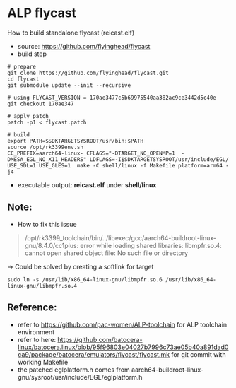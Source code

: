 # ALP flycast

How to build standalone flycast (reicast.elf)

- source: https://github.com/flyinghead/flycast
- build step
```	
# prepare
git clone https://github.com/flyinghead/flycast.git
cd flycast
git submodule update --init --recursive
 
# using FLYCAST_VERSION = 170ae3477c5b69975540aa382ac9ce3442d5c40e
git checkout 170ae347
 
# apply patch 
patch -p1 < flycast.patch

# build
export PATH=$SDKTARGETSYSROOT/usr/bin:$PATH
source /opt/rk3399env.sh
CC_PREFIX=aarch64-linux- CFLAGS="-DTARGET_NO_OPENMP=1  -DMESA_EGL_NO_X11_HEADERS" LDFLAGS=-I$SDKTARGETSYSROOT/usr/include/EGL/  USE_SDL=1 USE_GLES=1  make -C shell/linux -f Makefile platform=arm64 -j4
```
- executable output:
	**reicast.elf** under **shell/linux**

## Note:
- How to fix this issue
> /opt/rk3399_toolchain/bin/../libexec/gcc/aarch64-buildroot-linux-gnu/8.4.0/cc1plus: error while loading shared libraries: libmpfr.so.4: cannot open shared object file: No such file or directory

-> Could be solved by creating a softlink for target
```
sudo ln -s /usr/lib/x86_64-linux-gnu/libmpfr.so.6 /usr/lib/x86_64-linux-gnu/libmpfr.so.4
```
## Reference:
- refer to https://github.com/pac-women/ALP-toolchain for ALP toolchain environment
- refer to here: https://github.com/batocera-linux/batocera.linux/blob/95f96803e04027b7996c73ae05b40a891dad0ca9/package/batocera/emulators/flycast/flycast.mk for git commit with working Makefile
- the patched eglplatform.h comes from aarch64-buildroot-linux-gnu/sysroot/usr/include/EGL/eglplatform.h
